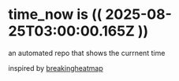 # time_now is (( 2025-08-25T03:00:00.165Z ))

an automated repo that shows the currnent time

inspired by [breakingheatmap](https://github.com/breakingheatmap/breakingheatmap)